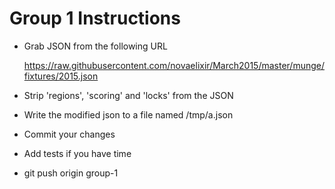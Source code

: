 # Group 1 Instructions

* Grab JSON from the following URL

    https://raw.githubusercontent.com/novaelixir/March2015/master/munge/fixtures/2015.json

* Strip 'regions', 'scoring' and 'locks' from the JSON
* Write the modified json to a file named /tmp/a.json
* Commit your changes
* Add tests if you have time
* git push origin group-1
